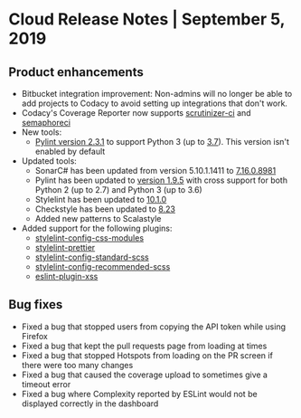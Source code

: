 # Cloud Release Notes | September 5, 2019

## Product enhancements

-   Bitbucket integration improvement: Non-admins will no longer be able to add projects to Codacy to avoid setting up integrations that don't work.
-   Codacy's Coverage Reporter now supports [<span class="skip-vale">scrutinizer-ci</span>](https://scrutinizer-ci.com/docs/) and [<span class="skip-vale">semaphoreci</span>](https://docs.semaphoreci.com/)
-   New tools:
    -   [Pylint version 2.3.1](https://pypi.org/project/pylint/2.3.1/) to support Python 3 (up to [3.7](https://www.python.org/downloads/release/python-370/)). This version isn't enabled by default
-   Updated tools: 
    -   SonarC# has been updated from version 5.10.1.1411 to [7.16.0.8981](https://github.com/SonarSource/sonar-dotnet/releases/tag/7.16.0.8981)
    -   Pylint has been updated to [version 1.9.5](https://pypi.org/project/pylint/1.9.5/) with cross support for both Python 2 (up to 2.7) and Python 3 (up to 3.6)
    -   Stylelint has been updated to [10.1.0](https://www.npmjs.com/package/stylelint/v/10.1.0)
    -   Checkstyle has been updated to [8.23](https://checkstyle.sourceforge.io/releasenotes.html#Release_8.23)
    -   Added new patterns to Scalastyle
-   Added support for the following plugins:
    -   [<span class="skip-vale">stylelint-config-css-modules</span>](https://www.npmjs.com/package/stylelint-config-css-modules)
    -   [<span class="skip-vale">stylelint-prettier</span>](https://github.com/prettier/stylelint-prettier)
    -   [<span class="skip-vale">stylelint-config-standard-scss</span>](https://www.npmjs.com/package/stylelint-config-standard-scss)
    -   [<span class="skip-vale">stylelint-config-recommended-scss</span>](https://github.com/kristerkari/stylelint-config-recommended-scss)
    -   [<span class="skip-vale">eslint-plugin-xss</span>](https://www.npmjs.com/package/eslint-plugin-xss)

## Bug fixes

-   Fixed a bug that stopped users from copying the API token while using Firefox
-   Fixed a bug that kept the pull requests page from loading at times
-   Fixed a bug that stopped <span class="skip-vale">Hotspots</span> from loading on the PR screen if there were too many changes
-   Fixed a bug that caused the coverage upload to sometimes give a timeout error
-   Fixed a bug where Complexity reported by ESLint would not be displayed correctly in the dashboard
